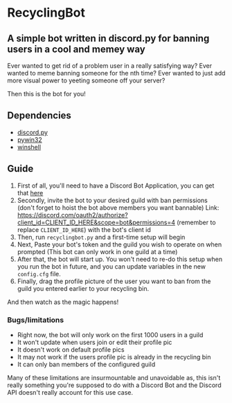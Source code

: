 # RecyclingBot

## A simple bot written in discord.py for banning users in a cool and memey way

Ever wanted to get rid of a problem user in a really satisfying way?
Ever wanted to meme banning someone for the nth time?
Ever wanted to just add more visual power to yeeting someone off your server?

Then this is the bot for you!

## Dependencies
- [discord.py](https://discordpy.readthedocs.io/en/latest/api.html)
- [pywin32](https://pypi.org/project/pywin32/)
- [winshell](https://github.com/tjguk/winshell)

## Guide

1. First of all, you'll need to have a Discord Bot Application, you can get that [here](https://discord.com/developers/applications)
2. Secondly, invite the bot to your desired guild with ban permissions (don't forget to hoist the bot above members you want bannable)
  Link: https://discord.com/oauth2/authorize?client_id=CLIENT_ID_HERE&scope=bot&permissions=4 (remember to replace `CLIENT_ID_HERE`) with the bot's client id
3. Then, run `recyclingbot.py` and a first-time setup will begin
4. Next, Paste your bot's token and the guild you wish to operate on when prompted (This bot can only work in one guild at a time)
5. After that, the bot will start up. You won't need to re-do this setup when you run the bot in future, and you can update variables in the new `config.cfg` file.
6. Finally, drag the profile picture of the user you want to ban from the guild you entered earlier to your recycling bin.

And then watch as the magic happens!

### Bugs/limitations

- Right now, the bot will only work on the first 1000 users in a guild
- It won't update when users join or edit their profile pic
- It doesn't work on default profile pics
- It may not work if the users profile pic is already in the recycling bin
- It can only ban members of the configured guild

Many of these limitations are insurmountable and unavoidable as, this isn't really something you're supposed to do with a Discord Bot and the Discord API doesn't really account for this use case.
